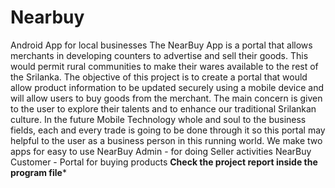 # Nearbuy
Android App for local businesses
The NearBuy App is a portal that allows merchants in developing counters to advertise and sell their goods. This would permit rural communities to make their wares available to the rest of the Srilanka. The objective of this project is to create a portal that would allow product information to be updated securely using a mobile device and will allow users to buy goods from the merchant. The main concern is given to the user to explore their talents and to enhance our traditional Srilankan culture. In the future Mobile Technology whole and soul to the business fields, each and every trade is going to be done through it so this portal may helpful to the user as a business person in this running world. We make two apps for easy to use 
NearBuy Admin - for doing Seller activities
NearBuy Customer - Portal for buying products
****Check the project report inside the program file*****
